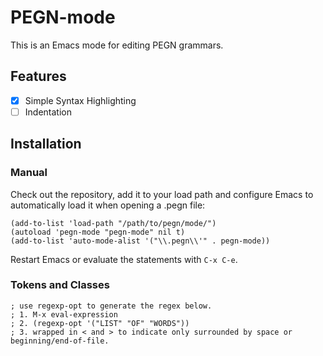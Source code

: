 # PEGN-mode

This is an Emacs mode for editing PEGN grammars.

## Features
- [x] Simple Syntax Highlighting
- [ ] Indentation

## Installation

### Manual

Check out the repository, add it to your load path and configure Emacs to automatically load it when opening a .pegn file:

``` emacs-lisp
(add-to-list 'load-path "/path/to/pegn/mode/")
(autoload 'pegn-mode "pegn-mode" nil t)
(add-to-list 'auto-mode-alist '("\\.pegn\\'" . pegn-mode))
```

Restart Emacs or evaluate the statements with `C-x C-e`.

### Tokens and Classes

```elisp
; use regexp-opt to generate the regex below.
; 1. M-x eval-expression
; 2. (regexp-opt '("LIST" "OF" "WORDS"))
; 3. wrapped in < and > to indicate only surrounded by space or beginning/end-of-file.
```
